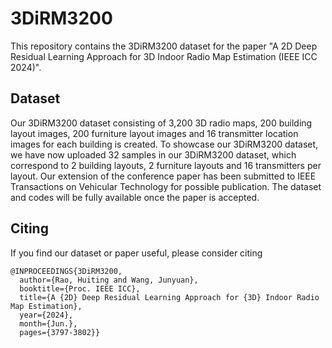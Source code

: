 # 3DiRM3200
This repository contains the 3DiRM3200 dataset for the paper "A 2D Deep Residual Learning Approach for 3D Indoor Radio Map Estimation (IEEE ICC 2024)".

## Dataset
Our 3DiRM3200 dataset consisting of 3,200 3D radio maps, 200 building layout images, 200 furniture layout images and 16 transmitter location images for each building is created. To showcase our 3DiRM3200 dataset, we have now uploaded 32 samples in our 3DiRM3200 dataset, which correspond to 2 building layouts, 2 furniture layouts and 16 transmitters per layout. Our extension of the conference paper has been submitted to IEEE Transactions on Vehicular Technology for possible publication. The dataset and codes will be fully available once the paper is accepted.

## Citing
If you find our dataset or paper useful, please consider citing
```
@INPROCEEDINGS{3DiRM3200,
  author={Rao, Huiting and Wang, Junyuan},
  booktitle={Proc. IEEE ICC}, 
  title={A {2D} Deep Residual Learning Approach for {3D} Indoor Radio Map Estimation}, 
  year={2024},
  month={Jun.},
  pages={3797-3802}}
```
